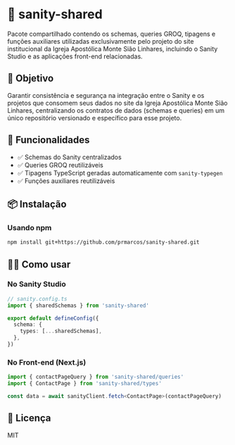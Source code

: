 # 🧩 sanity-shared

Pacote compartilhado contendo os schemas, queries GROQ, tipagens e funções auxiliares utilizadas exclusivamente pelo projeto do site institucional da Igreja Apostólica Monte Sião Linhares, incluindo o Sanity Studio e as aplicações front-end relacionadas.

## 🎯 Objetivo

Garantir consistência e segurança na integração entre o Sanity e os projetos que consomem seus dados no site da Igreja Apostólica Monte Sião Linhares, centralizando os contratos de dados (schemas e queries) em um único repositório versionado e específico para esse projeto.

## 🚀 Funcionalidades

- ✅ Schemas do Sanity centralizados  
- ✅ Queries GROQ reutilizáveis  
- ✅ Tipagens TypeScript geradas automaticamente com `sanity-typegen`  
- ✅ Funções auxiliares reutilizáveis  

## 📦 Instalação

### Usando npm

```bash
npm install git+https://github.com/prmarcos/sanity-shared.git
```

## 🧑‍💻 Como usar

### No Sanity Studio

```ts
// sanity.config.ts
import { sharedSchemas } from 'sanity-shared'

export default defineConfig({
  schema: {
    types: [...sharedSchemas],
  },
})
```

### No Front-end (Next.js)

```ts
import { contactPageQuery } from 'sanity-shared/queries'
import { ContactPage } from 'sanity-shared/types'

const data = await sanityClient.fetch<ContactPage>(contactPageQuery)
```

## 📄 Licença

MIT